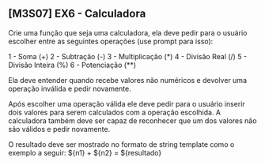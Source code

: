 ## [M3S07] EX6 - Calculadora

Crie uma função que seja uma calculadora, ela deve pedir para o usuário escolher entre as seguintes operações (use prompt para isso):

1 - Soma (+)
2 - Subtração (-)
3 - Multiplicação (*)
4 - Divisão Real (/)
5 - Divisão Inteira (%)
6 - Potenciação (**)

Ela deve entender quando recebe valores não numéricos e devolver uma operação inválida e pedir novamente.

Após escolher uma operação válida ele deve pedir para o usuário inserir dois valores para serem calculados com a operação escolhida. A calculadora também deve ser capaz de reconhecer que um dos valores não são válidos e pedir novamente.

O resultado deve ser mostrado no formato de string template como o exemplo a seguir:
${n1} + ${n2} = ${resultado}


